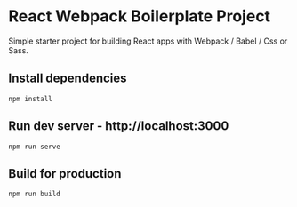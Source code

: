 # React Webpack Boilerplate Project

Simple starter project for building React apps with Webpack / Babel / Css or Sass.

## Install dependencies

```
npm install
```

## Run dev server - http://localhost:3000

```
npm run serve
```

## Build for production

```
npm run build
```
